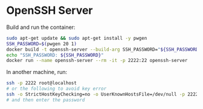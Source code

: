 # OpenSSH Server

Build and run the container:

```sh
sudo apt-get update && sudo apt-get install -y pwgen
SSH_PASSWORD=$(pwgen 20 1)
docker build -t openssh-server --build-arg SSH_PASSWORD="${SSH_PASSWORD}" .
echo "SSH_PASSWORD: ${SSH_PASSWORD}"
docker run --name openssh-server --rm -it -p 2222:22 openssh-server
```

In another machine, run:

```sh
ssh -p 2222 root@localhost
# or the following to avoid key error
ssh -o StrictHostKeyChecking=no -o UserKnownHostsFile=/dev/null -p 2222 root@localhost
# and then enter the password
```
